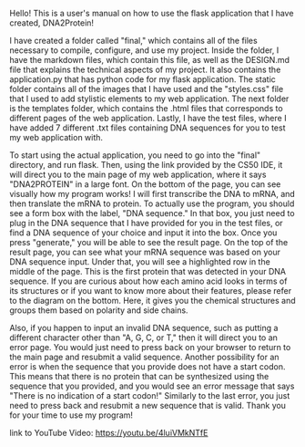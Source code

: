 Hello! This is a user's manual on how to use the flask application that I have created, DNA2Protein!

I have created a folder called "final," which contains all of the files necessary to compile, configure, and use my project. Inside the folder, I have the markdown files, which contain this file, as well as the DESIGN.md file that explains the technical aspects of my project. It also contains the application.py that has python code for my flask application. The static folder contains all of the images that I have used and the "styles.css" file that I used to add stylistic elements to my web application. The next folder is the templates folder, which contains the .html files that corresponds to different pages of the web application. Lastly, I have the test files, where I have added 7 different .txt files containing DNA sequences for you to test my web application with.

To start using the actual application, you need to go into the "final" directory, and run flask. Then, using the link provided by the CS50 IDE, it will direct you to the main page of my web application, where it says "DNA2PROTEIN" in a large font. On the bottom of the page, you can see visually how my program works! I will first transcribe the DNA to mRNA, and then translate the mRNA to protein. To actually use the program, you should see a form box with the label, "DNA sequence." In that box, you just need to plug in the DNA sequence that I have provided for you in the test files, or find a DNA sequence of your choice and input it into the box. Once you press "generate," you will be able to see the result page. On the top of the result page, you can see what your mRNA sequence was based on your DNA sequence input. Under that, you will see a highlighted row in the middle of the page. This is the first protein that was detected in your DNA sequence. If you are curious about how each amino acid looks in terms of its structures or if you want to know more about their features, please refer to the diagram on the bottom. Here, it gives you the chemical structures and groups them based on polarity and side chains.

Also, if you happen to input an invalid DNA sequence, such as putting a different character other than "A, G, C, or T," then it will direct you to an error page. You would just need to press back on your browser to return to the main page and resubmit a valid sequence. Another possibility for an error is when the sequence that you provide does not have a start codon. This means that there is no protein that can be synthesized using the sequence that you provided, and you would see an error message that says "There is no indication of a start codon!" Similarly to the last error, you just need to press back and resubmit a new sequence that is valid. Thank you for your time to use my program!

link to YouTube Video: https://youtu.be/4luiVMkNTfE